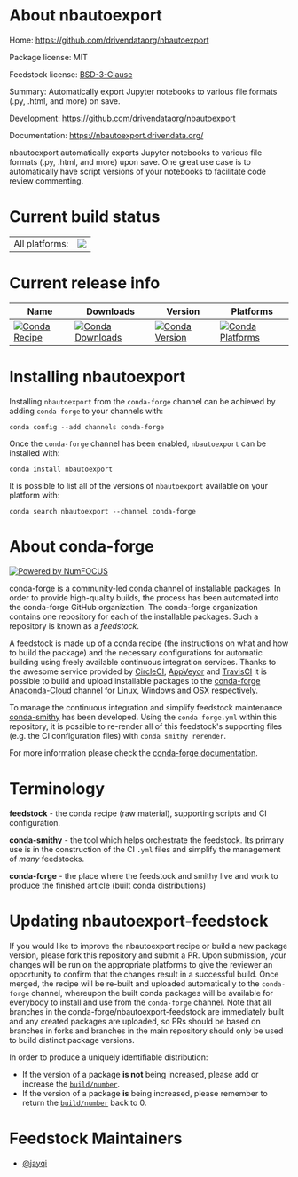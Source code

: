 About nbautoexport
==================

Home: https://github.com/drivendataorg/nbautoexport

Package license: MIT

Feedstock license: [BSD-3-Clause](https://github.com/conda-forge/nbautoexport-feedstock/blob/master/LICENSE.txt)

Summary: Automatically export Jupyter notebooks to various file formats (.py, .html, and more) on save.

Development: https://github.com/drivendataorg/nbautoexport

Documentation: https://nbautoexport.drivendata.org/

nbautoexport automatically exports Jupyter notebooks to various file formats (.py, .html, and more)
upon save. One great use case is to automatically have script versions of your notebooks to
facilitate code review commenting.


Current build status
====================


<table><tr><td>All platforms:</td>
    <td>
      <a href="https://dev.azure.com/conda-forge/feedstock-builds/_build/latest?definitionId=10436&branchName=master">
        <img src="https://dev.azure.com/conda-forge/feedstock-builds/_apis/build/status/nbautoexport-feedstock?branchName=master">
      </a>
    </td>
  </tr>
</table>

Current release info
====================

| Name | Downloads | Version | Platforms |
| --- | --- | --- | --- |
| [![Conda Recipe](https://img.shields.io/badge/recipe-nbautoexport-green.svg)](https://anaconda.org/conda-forge/nbautoexport) | [![Conda Downloads](https://img.shields.io/conda/dn/conda-forge/nbautoexport.svg)](https://anaconda.org/conda-forge/nbautoexport) | [![Conda Version](https://img.shields.io/conda/vn/conda-forge/nbautoexport.svg)](https://anaconda.org/conda-forge/nbautoexport) | [![Conda Platforms](https://img.shields.io/conda/pn/conda-forge/nbautoexport.svg)](https://anaconda.org/conda-forge/nbautoexport) |

Installing nbautoexport
=======================

Installing `nbautoexport` from the `conda-forge` channel can be achieved by adding `conda-forge` to your channels with:

```
conda config --add channels conda-forge
```

Once the `conda-forge` channel has been enabled, `nbautoexport` can be installed with:

```
conda install nbautoexport
```

It is possible to list all of the versions of `nbautoexport` available on your platform with:

```
conda search nbautoexport --channel conda-forge
```


About conda-forge
=================

[![Powered by NumFOCUS](https://img.shields.io/badge/powered%20by-NumFOCUS-orange.svg?style=flat&colorA=E1523D&colorB=007D8A)](http://numfocus.org)

conda-forge is a community-led conda channel of installable packages.
In order to provide high-quality builds, the process has been automated into the
conda-forge GitHub organization. The conda-forge organization contains one repository
for each of the installable packages. Such a repository is known as a *feedstock*.

A feedstock is made up of a conda recipe (the instructions on what and how to build
the package) and the necessary configurations for automatic building using freely
available continuous integration services. Thanks to the awesome service provided by
[CircleCI](https://circleci.com/), [AppVeyor](https://www.appveyor.com/)
and [TravisCI](https://travis-ci.com/) it is possible to build and upload installable
packages to the [conda-forge](https://anaconda.org/conda-forge)
[Anaconda-Cloud](https://anaconda.org/) channel for Linux, Windows and OSX respectively.

To manage the continuous integration and simplify feedstock maintenance
[conda-smithy](https://github.com/conda-forge/conda-smithy) has been developed.
Using the ``conda-forge.yml`` within this repository, it is possible to re-render all of
this feedstock's supporting files (e.g. the CI configuration files) with ``conda smithy rerender``.

For more information please check the [conda-forge documentation](https://conda-forge.org/docs/).

Terminology
===========

**feedstock** - the conda recipe (raw material), supporting scripts and CI configuration.

**conda-smithy** - the tool which helps orchestrate the feedstock.
                   Its primary use is in the construction of the CI ``.yml`` files
                   and simplify the management of *many* feedstocks.

**conda-forge** - the place where the feedstock and smithy live and work to
                  produce the finished article (built conda distributions)


Updating nbautoexport-feedstock
===============================

If you would like to improve the nbautoexport recipe or build a new
package version, please fork this repository and submit a PR. Upon submission,
your changes will be run on the appropriate platforms to give the reviewer an
opportunity to confirm that the changes result in a successful build. Once
merged, the recipe will be re-built and uploaded automatically to the
`conda-forge` channel, whereupon the built conda packages will be available for
everybody to install and use from the `conda-forge` channel.
Note that all branches in the conda-forge/nbautoexport-feedstock are
immediately built and any created packages are uploaded, so PRs should be based
on branches in forks and branches in the main repository should only be used to
build distinct package versions.

In order to produce a uniquely identifiable distribution:
 * If the version of a package **is not** being increased, please add or increase
   the [``build/number``](https://conda.io/docs/user-guide/tasks/build-packages/define-metadata.html#build-number-and-string).
 * If the version of a package **is** being increased, please remember to return
   the [``build/number``](https://conda.io/docs/user-guide/tasks/build-packages/define-metadata.html#build-number-and-string)
   back to 0.

Feedstock Maintainers
=====================

* [@jayqi](https://github.com/jayqi/)

